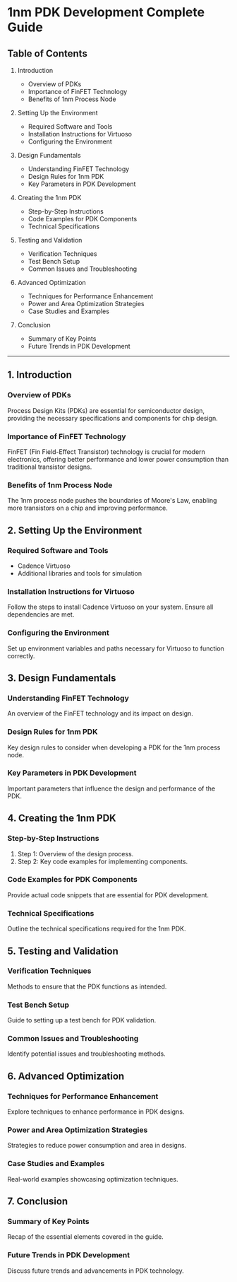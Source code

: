 # 1nm PDK Development Complete Guide

## Table of Contents
1. Introduction
   - Overview of PDKs
   - Importance of FinFET Technology
   - Benefits of 1nm Process Node

2. Setting Up the Environment
   - Required Software and Tools
   - Installation Instructions for Virtuoso
   - Configuring the Environment

3. Design Fundamentals
   - Understanding FinFET Technology
   - Design Rules for 1nm PDK
   - Key Parameters in PDK Development

4. Creating the 1nm PDK
   - Step-by-Step Instructions
   - Code Examples for PDK Components
   - Technical Specifications

5. Testing and Validation
   - Verification Techniques
   - Test Bench Setup
   - Common Issues and Troubleshooting

6. Advanced Optimization
   - Techniques for Performance Enhancement
   - Power and Area Optimization Strategies
   - Case Studies and Examples

7. Conclusion
   - Summary of Key Points
   - Future Trends in PDK Development

---

## 1. Introduction
### Overview of PDKs
Process Design Kits (PDKs) are essential for semiconductor design, providing the necessary specifications and components for chip design. 

### Importance of FinFET Technology
FinFET (Fin Field-Effect Transistor) technology is crucial for modern electronics, offering better performance and lower power consumption than traditional transistor designs.

### Benefits of 1nm Process Node
The 1nm process node pushes the boundaries of Moore's Law, enabling more transistors on a chip and improving performance.

## 2. Setting Up the Environment
### Required Software and Tools
- Cadence Virtuoso
- Additional libraries and tools for simulation

### Installation Instructions for Virtuoso
Follow the steps to install Cadence Virtuoso on your system. Ensure all dependencies are met.

### Configuring the Environment
Set up environment variables and paths necessary for Virtuoso to function correctly.

## 3. Design Fundamentals
### Understanding FinFET Technology
An overview of the FinFET technology and its impact on design.

### Design Rules for 1nm PDK
Key design rules to consider when developing a PDK for the 1nm process node.

### Key Parameters in PDK Development
Important parameters that influence the design and performance of the PDK.

## 4. Creating the 1nm PDK
### Step-by-Step Instructions
1. Step 1: Overview of the design process.
2. Step 2: Key code examples for implementing components.

### Code Examples for PDK Components
Provide actual code snippets that are essential for PDK development.

### Technical Specifications
Outline the technical specifications required for the 1nm PDK.

## 5. Testing and Validation
### Verification Techniques
Methods to ensure that the PDK functions as intended.

### Test Bench Setup
Guide to setting up a test bench for PDK validation.

### Common Issues and Troubleshooting
Identify potential issues and troubleshooting methods.

## 6. Advanced Optimization
### Techniques for Performance Enhancement
Explore techniques to enhance performance in PDK designs.

### Power and Area Optimization Strategies
Strategies to reduce power consumption and area in designs.

### Case Studies and Examples
Real-world examples showcasing optimization techniques.

## 7. Conclusion
### Summary of Key Points
Recap of the essential elements covered in the guide.

### Future Trends in PDK Development
Discuss future trends and advancements in PDK technology.

